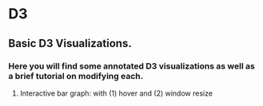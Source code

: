 # D3

## Basic D3 Visualizations.
### Here you will find some annotated D3 visualizations as well as a brief tutorial on modifying each. 

1. Interactive bar graph: with (1) hover and (2) window resize

